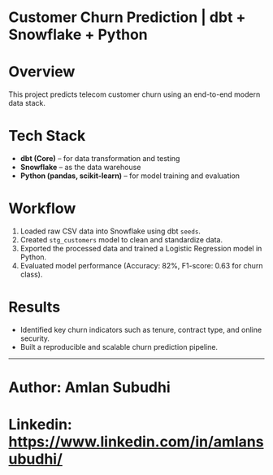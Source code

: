 # Customer Churn Prediction | dbt + Snowflake + Python

# Overview
This project predicts telecom customer churn using an end-to-end modern data stack.

# Tech Stack
- **dbt (Core)** – for data transformation and testing  
- **Snowflake** – as the data warehouse  
- **Python (pandas, scikit-learn)** – for model training and evaluation  

# Workflow
1. Loaded raw CSV data into Snowflake using dbt `seeds`.
2. Created `stg_customers` model to clean and standardize data.
3. Exported the processed data and trained a Logistic Regression model in Python.
4. Evaluated model performance (Accuracy: 82%, F1-score: 0.63 for churn class).

# Results
- Identified key churn indicators such as tenure, contract type, and online security.
- Built a reproducible and scalable churn prediction pipeline.


---

# Author: Amlan Subudhi
# Linkedin: https://www.linkedin.com/in/amlansubudhi/
